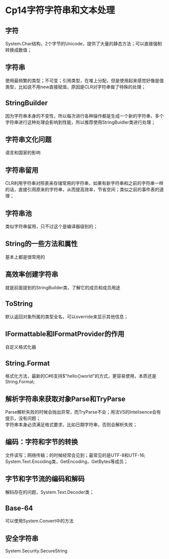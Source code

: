 # Cp14字符字符串和文本处理
## 字符
System.Char结构，2个字节的Unicode，提供了大量的静态方法；可以直接强制转换成数值；
## 字符串
使用最频繁的类型；不可变；引用类型，在堆上分配，但是使用起来感觉好像是值类型，比如说不用new直接赋值，原因是CLR对字符串做了特殊的处理；  
## StringBuilder
因为字符串本身的不变性，所以每次进行各种操作都是生成一个新的字符串，多个字符串进行这种处理会影响到性能，所以推荐使用StringBuidler类进行处理；  
## 字符串文化问题
语言和国家的影响
## 字符串留用
CLR利用字符串对照表来存储常用的字符串，如果有新字符串和之前的字符串一样的话，直接引用原来的字符串，从而提高效率，节省空间；类似之前的事件表的道理；  
## 字符串池
类似字符串留用，只不过这个是编译器级别的；  
## String的一些方法和属性
基本上都是很常用的
## 高效率创建字符串
就是前面提到的StringBuilder类，了解它的成员和成员用途
## ToString
默认返回对象所属的类型全名，可以override来显示其他信息；
## IFormattable和IFormatProvider的作用
自定义格式化器
## String.Format
格式化方法，最新的C#6支持$"hello{}world"的方式，更容易使用，本质还是String.Format;
## 解析字符串来获取对象Parse和TryParse
Parse解析失败的时候会抛出异常，而TryParse不会；用法VS的Intelisence会有提示，没有问题；    
字符串本身必须满足格式要求，比如日期字符串，否则会解析失败；  
## 编码：字符和字节的转换
文件读写；网络传输；的时候经常会见到；最常见的是UTF-8和UTF-16;  
System.Text.Encoding类，GetEncoding，GetBytes等成员；  
## 字节和字节流的编码和解码
解码存在的问题，System.Text.Decoder类；  
## Base-64
可以使用System.Convert中的方法
## 安全字符串
System.Security.SecureString

